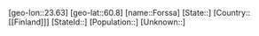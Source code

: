 ﻿---
location: [60.8,23.63]
type: City
tags:
- geo/City


SpocWebEntityId: 30219
isDeleted: false
confidential: public

---
[geo-lon::23.63]
[geo-lat::60.8]
[name::Forssa]
[State::]
[Country::[[Finland]]]
[StateId::]
[Population::]
[Unknown::]

